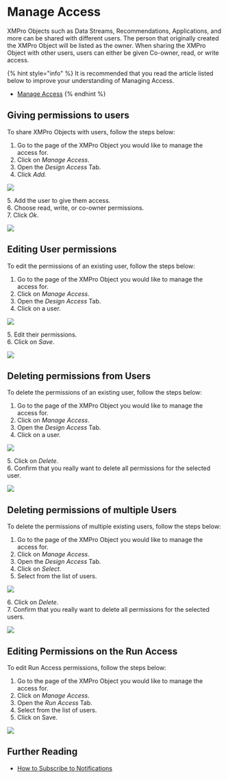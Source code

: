 # Manage Access

XMPro Objects such as Data Streams, Recommendations, Applications, and more can be shared with different users. The person that originally created the XMPro Object will be listed as the owner. When sharing the XMPro Object with other users, users can either be given Co-owner, read, or write access.

{% hint style="info" %}
It is recommended that you read the article listed below to improve your understanding of Managing Access.

* [Manage Access](../concepts/manage-access.md)
{% endhint %}

## Giving permissions to users

To share XMPro Objects with users, follow the steps below:

1. Go to the page of the XMPro Object you would like to manage the access for.
2. Click on _Manage Access_.
3. Open the _Design Access_ Tab.
4. Click _Add._

![](<../.gitbook/assets/image (409).png>)

5\. Add the user to give them access.\
6\. Choose read, write, or co-owner permissions.\
7\. Click _Ok_.

![](../.gitbook/assets/Access_2.png)

## Editing User permissions

To edit the permissions of an existing user, follow the steps below:

1. Go to the page of the XMPro Object you would like to manage the access for.
2. Click on _Manage Access_.
3. Open the _Design Access_ Tab.
4. Click on a user.

![](<../.gitbook/assets/image (587).png>)

5\. Edit their permissions.\
6\. Click on _Save_.

![](../.gitbook/assets/Access_4.png)

## Deleting permissions from Users

To delete the permissions of an existing user, follow the steps below:

1. Go to the page of the XMPro Object you would like to manage the access for.
2. Click on _Manage Access_.
3. Open the _Design Access_ Tab.
4. Click on a user.

![](<../.gitbook/assets/image (421) (1).png>)

5\. Click on _Delete_.\
6\. Confirm that you really want to delete all permissions for the selected user.

![](../.gitbook/assets/Access_6.png)

## Deleting permissions of multiple Users

To delete the permissions of multiple existing users, follow the steps below:

1. Go to the page of the XMPro Object you would like to manage the access for.
2. Click on _Manage Access_.
3. Open the _Design Access_ Tab.
4. Click on _Select_.
5. Select from the list of users.

![](<../.gitbook/assets/image (1562).png>)

6\. Click on _Delete_.\
7\. Confirm that you really want to delete all permissions for the selected users.

![](../.gitbook/assets/Access_8.png)

## Editing Permissions on the Run Access

To edit Run Access permissions, follow the steps below:

1. Go to the page of the XMPro Object you would like to manage the access for.
2. Click on _Manage Access_.
3. Open the _Run Access_ Tab.
4. Select from the list of users.
5. Click on Save.

![](<../.gitbook/assets/image (215).png>)

## Further Reading

* [How to Subscribe to Notifications](recommendations/subscribe-to-notifications.md)
